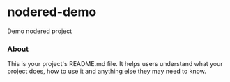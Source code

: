 nodered-demo
============

Demo nodered project

### About

This is your project's README.md file. It helps users understand what your
project does, how to use it and anything else they may need to know.